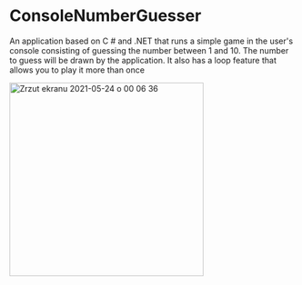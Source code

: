 # ConsoleNumberGuesser
An application based on C # and .NET that runs a simple game in the user's console consisting of guessing the number between 1 and 10.
The number to guess will be drawn by the application. 
It also has a loop feature that allows you to play it more than once


<img width="341" alt="Zrzut ekranu 2021-05-24 o 00 06 36" src="https://user-images.githubusercontent.com/61871308/119278197-fb3eb480-bc23-11eb-8abc-2e7b5234c24a.png">
